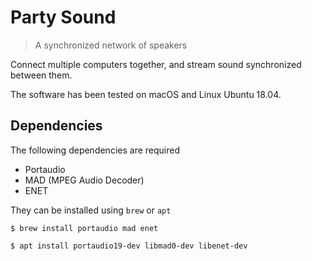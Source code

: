 # Party Sound
> A synchronized network of speakers

Connect multiple computers together, and stream sound synchronized between them.

The software has been tested on macOS and Linux Ubuntu 18.04.

## Dependencies

The following dependencies are required

- Portaudio
- MAD (MPEG Audio Decoder)
- ENET

They can be installed using `brew` or `apt`

    $ brew install portaudio mad enet

    $ apt install portaudio19-dev libmad0-dev libenet-dev
